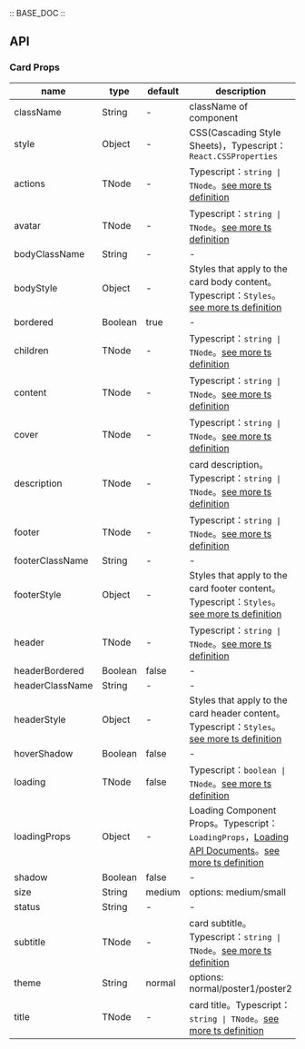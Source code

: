 :: BASE_DOC ::

## API

### Card Props

name | type | default | description | required
-- | -- | -- | -- | --
className | String | - | className of component | N
style | Object | - | CSS(Cascading Style Sheets)，Typescript：`React.CSSProperties` | N
actions | TNode | - | Typescript：`string \| TNode`。[see more ts definition](https://github.com/Tencent/tdesign-react/blob/develop/packages/components/common.ts) | N
avatar | TNode | - | Typescript：`string \| TNode`。[see more ts definition](https://github.com/Tencent/tdesign-react/blob/develop/packages/components/common.ts) | N
bodyClassName | String | - | \- | N
bodyStyle | Object | - | Styles that apply to the card body content。Typescript：`Styles`。[see more ts definition](https://github.com/Tencent/tdesign-react/blob/develop/packages/components/common.ts) | N
bordered | Boolean | true | \- | N
children | TNode | - | Typescript：`string \| TNode`。[see more ts definition](https://github.com/Tencent/tdesign-react/blob/develop/packages/components/common.ts) | N
content | TNode | - | Typescript：`string \| TNode`。[see more ts definition](https://github.com/Tencent/tdesign-react/blob/develop/packages/components/common.ts) | N
cover | TNode | - | Typescript：`string \| TNode`。[see more ts definition](https://github.com/Tencent/tdesign-react/blob/develop/packages/components/common.ts) | N
description | TNode | - | card description。Typescript：`string \| TNode`。[see more ts definition](https://github.com/Tencent/tdesign-react/blob/develop/packages/components/common.ts) | N
footer | TNode | - | Typescript：`string \| TNode`。[see more ts definition](https://github.com/Tencent/tdesign-react/blob/develop/packages/components/common.ts) | N
footerClassName | String | - | \- | N
footerStyle | Object | - | Styles that apply to the card footer content。Typescript：`Styles`。[see more ts definition](https://github.com/Tencent/tdesign-react/blob/develop/packages/components/common.ts) | N
header | TNode | - | Typescript：`string \| TNode`。[see more ts definition](https://github.com/Tencent/tdesign-react/blob/develop/packages/components/common.ts) | N
headerBordered | Boolean | false | \- | N
headerClassName | String | - | \- | N
headerStyle | Object | - | Styles that apply to the card header content。Typescript：`Styles`。[see more ts definition](https://github.com/Tencent/tdesign-react/blob/develop/packages/components/common.ts) | N
hoverShadow | Boolean | false | \- | N
loading | TNode | false | Typescript：`boolean \| TNode`。[see more ts definition](https://github.com/Tencent/tdesign-react/blob/develop/packages/components/common.ts) | N
loadingProps | Object | - | Loading Component Props。Typescript：`LoadingProps`，[Loading API Documents](./loading?tab=api)。[see more ts definition](https://github.com/Tencent/tdesign-react/blob/develop/packages/components/card/type.ts) | N
shadow | Boolean | false | \- | N
size | String | medium | options: medium/small | N
status | String | - | \- | N
subtitle | TNode | - | card subtitle。Typescript：`string \| TNode`。[see more ts definition](https://github.com/Tencent/tdesign-react/blob/develop/packages/components/common.ts) | N
theme | String | normal | options: normal/poster1/poster2 | N
title | TNode | - | card title。Typescript：`string \| TNode`。[see more ts definition](https://github.com/Tencent/tdesign-react/blob/develop/packages/components/common.ts) | N
